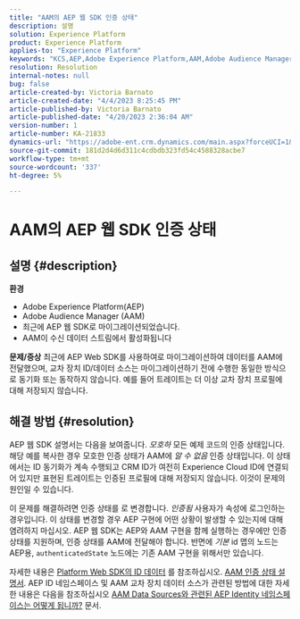 ```yaml
---
title: "AAM의 AEP 웹 SDK 인증 상태"
description: 설명
solution: Experience Platform
product: Experience Platform
applies-to: "Experience Platform"
keywords: "KCS,AEP,Adobe Experience Platform,AAM,Adobe Audience Manager,인증된 상태,ID 맵,웹 SDK,문제 해결"
resolution: Resolution
internal-notes: null
bug: false
article-created-by: Victoria Barnato
article-created-date: "4/4/2023 8:25:45 PM"
article-published-by: Victoria Barnato
article-published-date: "4/20/2023 2:36:04 AM"
version-number: 1
article-number: KA-21833
dynamics-url: "https://adobe-ent.crm.dynamics.com/main.aspx?forceUCI=1&pagetype=entityrecord&etn=knowledgearticle&id=9d5663da-26d3-ed11-a7c7-6045bd006b25"
source-git-commit: 181d2d4d6d311c4cdbdb323fd54c4588328acbe7
workflow-type: tm+mt
source-wordcount: '337'
ht-degree: 5%

---
```


# AAM의 AEP 웹 SDK 인증 상태

## 설명 {#description}

<b>환경</b>
- Adobe Experience Platform(AEP)
- Adobe Audience Manager (AAM)
- 최근에 AEP 웹 SDK로 마이그레이션되었습니다.
- AAM이 수신 데이터 스트림에서 활성화됩니다

<b>문제/증상</b>
최근에 AEP Web SDK를 사용하여로 마이그레이션하여 데이터를 AAM에 전달했으며, 교차 장치 ID/데이터 소스는 마이그레이션하기 전에 수행한 동일한 방식으로 동기화 또는 동작하지 않습니다. 예를 들어 트레이트는 더 이상 교차 장치 프로필에 대해 저장되지 않습니다.


## 해결 방법 {#resolution}


AEP 웹 SDK 설명서는 다음을 보여줍니다. *모호하* 모든 예제 코드의 인증 상태입니다.
해당 예를 복사한 경우 모호한 인증 상태가 AAM에 *알 수 없음* 인증 상태입니다.
이 상태에서는 ID 동기화가 계속 수행되고 CRM ID가 여전히 Experience Cloud ID에 연결되어 있지만 표현된 트레이트는 인증된 프로필에 대해 저장되지 않습니다. 이것이 문제의 원인일 수 있습니다.

이 문제를 해결하려면 인증 상태를 로 변경합니다. *인증됨* 사용자가 속성에 로그인하는 경우입니다.
이 상태를 변경할 경우 AEP 구현에 어떤 상황이 발생할 수 있는지에 대해 염려하지 마십시오.
AEP 웹 SDK는 AEP와 AAM 구현을 함께 실행하는 경우에만 인증 상태를 지원하며, 인증 상태를 AAM에 전달해야 합니다.
반면에 *기본* id 맵의 노드는 AEP용, `authenticatedState` 노드에는 기존 AAM 구현을 위해서만 있습니다.

자세한 내용은 [Platform Web SDK의 ID 데이터](https://experienceleague.adobe.com/docs/experience-platform/edge/identity/overview.html) 를 참조하십시오. [AAM 인증 상태 설명서](https://experienceleague.adobe.com/docs/id-service/using/reference/authenticated-state.html?lang=ko-KR).
AEP ID 네임스페이스 및 AAM 교차 장치 데이터 소스가 관련된 방법에 대한 자세한 내용은 다음을 참조하십시오 [AAM Data Sources와 관련된 AEP Identity 네임스페이스는 어떻게 됩니까?](https://experienceleague.adobe.com/docs/experience-cloud-kcs/kbarticles/KA-21305.html) 문서.


